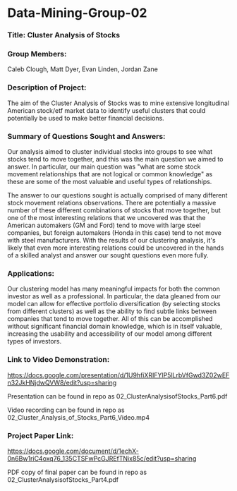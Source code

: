 # Data-Mining-Group-02

### Title: Cluster Analysis of Stocks

### Group Members:
Caleb Clough, Matt Dyer, Evan Linden, Jordan Zane

### Description of Project:
The aim of the Cluster Analysis of Stocks was to mine extensive longitudinal American stock/etf market data to identify useful clusters that could potentially be used to make better financial decisions.

### Summary of Questions Sought and Answers:
Our analysis aimed to cluster individual stocks into groups to see what stocks tend to move together, and this was the main question we aimed to answer.
In particular, our main question was "what are some stock movement relationships that are not logical or common knowledge" as these are some of the most valuable and useful types of relationships.

The answer to our questions sought is actually comprised of many different stock movement relations observations. There are potentially a massive number of these different combinations of stocks that move together, but one of the most interesting relations that we uncovered was that the American automakers (GM and Ford) tend to move with large steel companies, but foreign automakers (Honda in this case) tend to not move with steel manufacturers. With the results of our clustering analysis, it's likely that even more interesting relations could be uncovered in the hands of a skilled analyst and answer our sought questions even more fully.

### Applications:
Our clustering model has many meaningful impacts for both the common investor as well as a professional. In particular, the data gleaned from our model can allow for effective portfolio diversification (by selecting stocks from different clusters) as well as the ability to find subtle links between companies that tend to move together. All of this can be accomplished without significant financial domain knowledge, which is in itself valuable, increasing the usability and accessibility of our model among different types of investors.

### Link to Video Demonstration:
https://docs.google.com/presentation/d/1U9hfiXRIFYlP5lLrbVfGwd3Z02wEFn32JkHNjdwQVW8/edit?usp=sharing

Presentation can be found in repo as 02_ClusterAnalysisofStocks_Part6.pdf

Video recording can be found in repo as 02_Cluster_Analysis_of_Stocks_Part6_Video.mp4

### Project Paper Link:
https://docs.google.com/document/d/1echX-0n6Bw1riC4oxq76_135CTSFwPcGJREfTNix85c/edit?usp=sharing

PDF copy of final paper can be found in repo as 02_ClusterAnalysisofStocks_Part4.pdf
